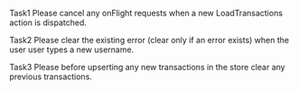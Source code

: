 Task1 
Please cancel any onFlight requests when a new LoadTransactions action is dispatched.

Task2 
Please clear the existing error (clear only if an error exists) when the user user types a new username.

Task3 
Please before upserting any new transactions in the store clear any previous transactions.